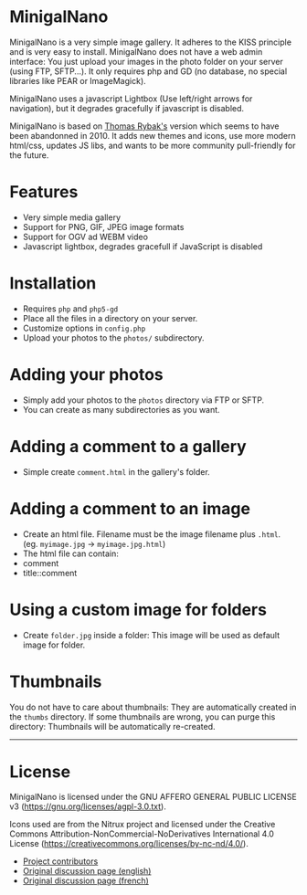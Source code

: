 MinigalNano
================

MinigalNano is a very simple image gallery. It adheres to the KISS principle and is very easy to install. MinigalNano does not have a web admin interface: You just upload your images in the photo folder on your server (using FTP, SFTP...). It only requires php and GD (no database, no special libraries like PEAR or ImageMagick).

MinigalNano uses a javascript Lightbox (Use left/right arrows for navigation), but it degrades gracefully if javascript is disabled.

MinigalNano is based on [Thomas Rybak's](http://www.minigal.dk/minigal-nano.html) version which seems to have been abandonned in 2010. It adds new themes and icons, use more modern html/css, updates JS libs, and wants to be more community pull-friendly for the future.

Features
============
 * Very simple media gallery
 * Support for PNG, GIF, JPEG image formats
 * Support for OGV ad WEBM video
 * Javascript lightbox, degrades gracefull if JavaScript is disabled

Installation
============

* Requires `php` and `php5-gd`
* Place all the files in a directory on your server.
* Customize options in `config.php`
* Upload your photos to the `photos/` subdirectory.

Adding your photos
==================

* Simply add your photos to the `photos` directory via FTP or SFTP.
* You can create as many subdirectories as you want.

Adding a comment to a gallery
=============================

* Simple create `comment.html` in the gallery's folder.

Adding a comment to an image
============================

* Create an html file. Filename must be the image filename plus `.html`. (eg. `myimage.jpg` → `myimage.jpg.html`)
* The html file can contain:
 * comment
 * title::comment

Using a custom image for folders
================================

* Create `folder.jpg` inside a folder: This image will be used as default image for folder.

Thumbnails
=========
You do not have to care about thumbnails: They are automatically created in the `thumbs` directory.
If some thumbnails are wrong, you can purge this directory: Thumbnails will be automatically re-created.

------------------------------------------------------------

License
=======

MinigalNano is licensed under the GNU AFFERO GENERAL PUBLIC LICENSE v3 (https://gnu.org/licenses/agpl-3.0.txt).

Icons used are from the Nitrux project and licensed under the Creative Commons Attribution-NonCommercial-NoDerivatives International 
4.0 License (https://creativecommons.org/licenses/by-nc-nd/4.0/).

 * [Project contributors](AUTHORS)
 * [Original discussion page (english)](http://sebsauvage.net/wiki/doku.php?id=minigal_nano_en)
 * [Original discussion page (french)](http://sebsauvage.net/wiki/doku.php?id=minigal_nano)
